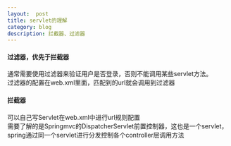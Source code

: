 ```yaml
---
layout:  post
title: servlet的理解
category: blog
description: 拦截器、过滤器
---
```


#### 过滤器，优先于拦截器
通常需要使用过滤器来验证用户是否登录，否则不能调用某些servlet方法。  
过滤器的配置在web.xml里面，匹配到的url就会调用到过滤器

#### 拦截器
可以自己写Servlet在web.xml中进行url规则配置  
需要了解的是Springmvc的DispatcherServlet前置控制器，这也是一个servlet，spring通过同一个servlet进行分发控制各个controller层调用方法